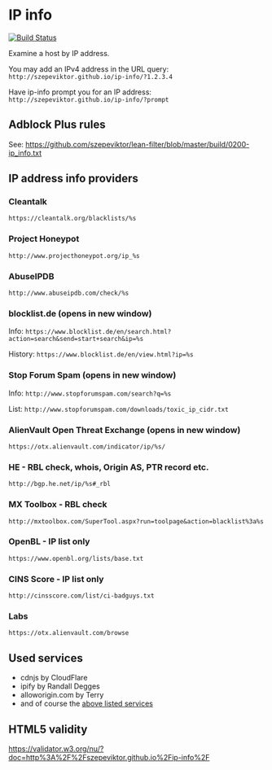 # IP info

[![Build Status](https://travis-ci.org/szepeviktor/ip-info.svg?branch=gh-pages)](https://travis-ci.org/szepeviktor/ip-info)

Examine a host by IP address.

You may add an IPv4 address in the URL query: `http://szepeviktor.github.io/ip-info/?1.2.3.4`

Have ip-info prompt you for an IP address: `http://szepeviktor.github.io/ip-info/?prompt`

## Adblock Plus rules

See: https://github.com/szepeviktor/lean-filter/blob/master/build/0200-ip_info.txt

## IP address info providers

### Cleantalk

`https://cleantalk.org/blacklists/%s`

### Project Honeypot

`http://www.projecthoneypot.org/ip_%s`

### AbuseIPDB

`http://www.abuseipdb.com/check/%s`

### blocklist.de (opens in new window)

Info: `https://www.blocklist.de/en/search.html?action=search&send=start+search&ip=%s`

History: `https://www.blocklist.de/en/view.html?ip=%s`

### Stop Forum Spam (opens in new window)

Info: `http://www.stopforumspam.com/search?q=%s`

List: `http://www.stopforumspam.com/downloads/toxic_ip_cidr.txt`

### AlienVault Open Threat Exchange (opens in new window)

`https://otx.alienvault.com/indicator/ip/%s/`

### HE - RBL check, whois, Origin AS, PTR record etc.

`http://bgp.he.net/ip/%s#_rbl`

### MX Toolbox - RBL check

`http://mxtoolbox.com/SuperTool.aspx?run=toolpage&action=blacklist%3a%s`

### OpenBL - IP list only

`https://www.openbl.org/lists/base.txt`

### CINS Score - IP list only

`http://cinsscore.com/list/ci-badguys.txt`

### Labs

`https://otx.alienvault.com/browse`

## Used services

- cdnjs by CloudFlare
- ipify by Randall Degges
- alloworigin.com by Terry
- and of course the [above listed services](https://github.com/szepeviktor/ip-info/blob/gh-pages/index.html#L54)

## HTML5 validity

https://validator.w3.org/nu/?doc=http%3A%2F%2Fszepeviktor.github.io%2Fip-info%2F

